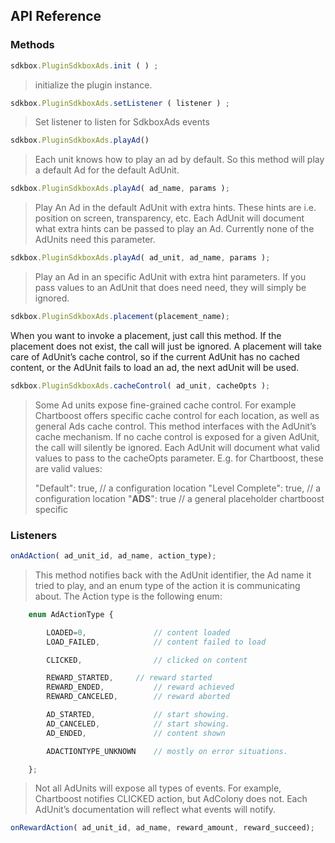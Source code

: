 ## API Reference

### Methods
```javascript
sdkbox.PluginSdkboxAds.init ( ) ;
```
> initialize the plugin instance.

```javascript
sdkbox.PluginSdkboxAds.setListener ( listener ) ;
```
> Set listener to listen for SdkboxAds events

```javascript
sdkbox.PluginSdkboxAds.playAd()
```
> Each unit knows how to play an ad by default.  So this method will play a default Ad for the default AdUnit.

```javascript
sdkbox.PluginSdkboxAds.playAd( ad_name, params );
```
> Play An Ad in the default AdUnit with extra hints. These hints are i.e. position on screen, transparency, etc. Each AdUnit will document what extra hints can be passed to play an Ad. Currently none of the AdUnits need this parameter.

```javascript
sdkbox.PluginSdkboxAds.playAd( ad_unit, ad_name, params );
```
> Play an Ad in an specific AdUnit with extra hint parameters. If you pass values to an AdUnit that does need need, they will simply be ignored.

```javascript
sdkbox.PluginSdkboxAds.placement(placement_name);
```
> 
When you want to invoke a placement, just call this method. If the placement does not exist, the call will just be ignored. A placement will take care of AdUnit’s cache control, so if the current AdUnit has no cached content, or the AdUnit fails to load an ad, the next adUnit will be used.

```javascript
sdkbox.PluginSdkboxAds.cacheControl( ad_unit, cacheOpts );
```
> Some Ad units expose fine-grained cache control. For example Chartboost offers specific cache control for each location, as well as general Ads cache control. This method interfaces with the AdUnit’s cache mechanism. If no cache control is exposed for a given AdUnit, the call will silently be ignored. Each AdUnit will document what valid values to pass to the cacheOpts parameter. E.g. for Chartboost, these are valid values:
>
>  "Default": true,		// a configuration location
>  "Level Complete": true,	// a configuration location
>  "__ADS__": true		// a general placeholder chartboost specific 
   

### Listeners
```javascript
onAdAction( ad_unit_id, ad_name, action_type);
```
> This method notifies back with the AdUnit identifier, the Ad name it tried to play, and an enum type of the action it is communicating about.
> The Action type is the following enum:

```javascript
    enum AdActionType {

        LOADED=0,           	// content loaded
        LOAD_FAILED,        	// content failed to load

        CLICKED,            	// clicked on content

        REWARD_STARTED,	 	// reward started
        REWARD_ENDED,       	// reward achieved
        REWARD_CANCELED,    	// reward aborted

        AD_STARTED,         	// start showing.
        AD_CANCELED,        	// start showing.
        AD_ENDED,           	// content shown

        ADACTIONTYPE_UNKNOWN	// mostly on error situations.

    };
```
> Not all AdUnits will expose all types of events. For example, Chartboost notifies CLICKED action, but AdColony does not. Each AdUnit’s documentation will reflect what events will notify.

```javascript
onRewardAction( ad_unit_id, ad_name, reward_amount, reward_succeed);
```